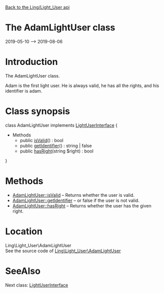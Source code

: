 [Back to the Ling/Light_User api](https://github.com/lingtalfi/Light_User/blob/master/doc/api/Ling/Light_User.md)



The AdamLightUser class
================
2019-05-10 --> 2019-08-06






Introduction
============

The AdamLightUser class.

Adam is the first light user.
He is always valid, he has all the rights, and his identifier is adam.



Class synopsis
==============


class <span class="pl-k">AdamLightUser</span> implements [LightUserInterface](https://github.com/lingtalfi/Light_User/blob/master/doc/api/Ling/Light_User/LightUserInterface.md) {

- Methods
    - public [isValid](https://github.com/lingtalfi/Light_User/blob/master/doc/api/Ling/Light_User/AdamLightUser/isValid.md)() : bool
    - public [getIdentifier](https://github.com/lingtalfi/Light_User/blob/master/doc/api/Ling/Light_User/AdamLightUser/getIdentifier.md)() : string | false
    - public [hasRight](https://github.com/lingtalfi/Light_User/blob/master/doc/api/Ling/Light_User/AdamLightUser/hasRight.md)(string $right) : bool

}






Methods
==============

- [AdamLightUser::isValid](https://github.com/lingtalfi/Light_User/blob/master/doc/api/Ling/Light_User/AdamLightUser/isValid.md) &ndash; Returns whether the user is valid.
- [AdamLightUser::getIdentifier](https://github.com/lingtalfi/Light_User/blob/master/doc/api/Ling/Light_User/AdamLightUser/getIdentifier.md) &ndash; or false if the user is not valid.
- [AdamLightUser::hasRight](https://github.com/lingtalfi/Light_User/blob/master/doc/api/Ling/Light_User/AdamLightUser/hasRight.md) &ndash; Returns whether the user has the given right.





Location
=============
Ling\Light_User\AdamLightUser<br>
See the source code of [Ling\Light_User\AdamLightUser](https://github.com/lingtalfi/Light_User/blob/master/AdamLightUser.php)



SeeAlso
==============
Next class: [LightUserInterface](https://github.com/lingtalfi/Light_User/blob/master/doc/api/Ling/Light_User/LightUserInterface.md)<br>
